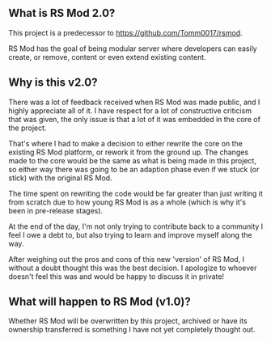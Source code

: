 ## What is RS Mod 2.0?
This project is a predecessor to https://github.com/Tomm0017/rsmod.

RS Mod has the goal of being modular server where developers can easily
create, or remove, content or even extend existing content.

## Why is this v2.0?
There was a lot of feedback received when RS Mod was made public, and I highly 
appreciate all of it. I have respect for a lot of constructive criticism that
was given, the only issue is that a lot of it was embedded in the core of the 
project. 

That's where I had to make a decision to either rewrite the core on the existing
RS Mod platform, or rework it from the ground up. The changes made to the core 
would be the same as what is being made in this project, so either way there 
was going to be an adaption phase even if we stuck (or stick) with the original
RS Mod.

The time spent on rewriting the code would be far greater than just writing it
from scratch due to how young RS Mod is as a whole (which is why it's been in
pre-release stages).

At the end of the day, I'm not only trying to contribute back to a community I 
feel I owe a debt to, but also trying to learn and improve myself along the way.

After weighing out the pros and cons of this new 'version' of RS Mod, I without
a doubt thought this was the best decision. I apologize to whoever doesn't feel 
this was and would be happy to discuss it in private!

## What will happen to RS Mod (v1.0)?
Whether RS Mod will be overwritten by this project, archived or have its ownership 
transferred is something I have not yet completely thought out.